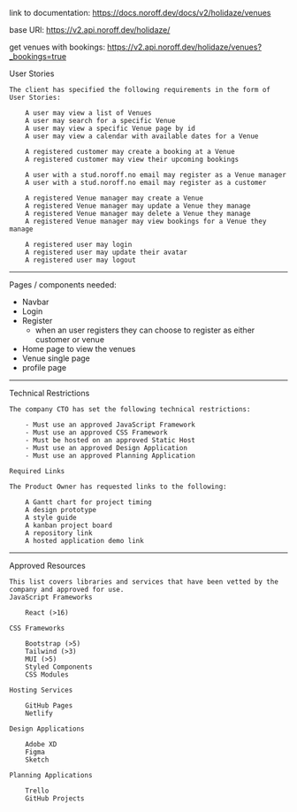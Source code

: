 link to documentation: https://docs.noroff.dev/docs/v2/holidaze/venues

base URl: https://v2.api.noroff.dev/holidaze/

get venues with bookings: https://v2.api.noroff.dev/holidaze/venues?_bookings=true

User Stories

    The client has specified the following requirements in the form of User Stories:

        A user may view a list of Venues
        A user may search for a specific Venue
        A user may view a specific Venue page by id
        A user may view a calendar with available dates for a Venue

        A registered customer may create a booking at a Venue
        A registered customer may view their upcoming bookings

        A user with a stud.noroff.no email may register as a Venue manager
        A user with a stud.noroff.no email may register as a customer

        A registered Venue manager may create a Venue
        A registered Venue manager may update a Venue they manage
        A registered Venue manager may delete a Venue they manage
        A registered Venue manager may view bookings for a Venue they manage

        A registered user may login
        A registered user may update their avatar
        A registered user may logout

---

Pages / components needed:

- Navbar
- Login
- Register
  - when an user registers they can choose to register as either customer or venue
- Home page to view the venues
- Venue single page
- profile page

---

Technical Restrictions

    The company CTO has set the following technical restrictions:

        - Must use an approved JavaScript Framework
        - Must use an approved CSS Framework
        - Must be hosted on an approved Static Host
        - Must use an approved Design Application
        - Must use an approved Planning Application

    Required Links

    The Product Owner has requested links to the following:

        A Gantt chart for project timing
        A design prototype
        A style guide
        A kanban project board
        A repository link
        A hosted application demo link

---

Approved Resources

    This list covers libraries and services that have been vetted by the company and approved for use.
    JavaScript Frameworks

        React (>16)

    CSS Frameworks

        Bootstrap (>5)
        Tailwind (>3)
        MUI (>5)
        Styled Components
        CSS Modules

    Hosting Services

        GitHub Pages
        Netlify

    Design Applications

        Adobe XD
        Figma
        Sketch

    Planning Applications

        Trello
        GitHub Projects
